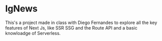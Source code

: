 # IgNews


This's a project made in class with Diego Fernandes to explore all the key features of Next Js, like SSR SSG and the Route API and a basic knowloadge of Serverless.